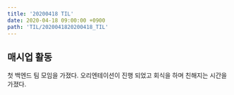 ```yaml
---
title: '20200418 TIL'
date: 2020-04-18 09:00:00 +0900
path: 'TIL/2020041820200418_TIL'
---
```


## 매시업 활동

첫 백엔드 팀 모임을 가졌다. 오리엔테이션이 진행 되었고 회식을 하며 친해지는 시간을 가졌다.
